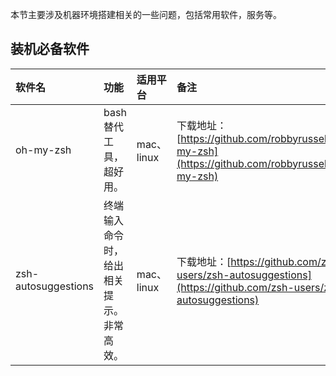 本节主要涉及机器环境搭建相关的一些问题，包括常用软件，服务等。

## 装机必备软件

| 软件名 | 功能 | 适用平台 | 备注 |
| :--- | :--- | :--- | :--- |
| oh-my-zsh | bash替代工具，超好用。 | mac、linux | 下载地址：[https://github.com/robbyrussell/oh-my-zsh](https://github.com/robbyrussell/oh-my-zsh) |
| zsh-autosuggestions | 终端输入命令时，给出相关提示。非常高效。 | mac、linux | 下载地址：[https://github.com/zsh-users/zsh-autosuggestions](https://github.com/zsh-users/zsh-autosuggestions) |



